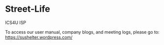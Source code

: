 # Street-Life
ICS4U ISP

To access our user manual, company blogs, and meeting logs, please go to: https://sushelter.wordpress.com/
